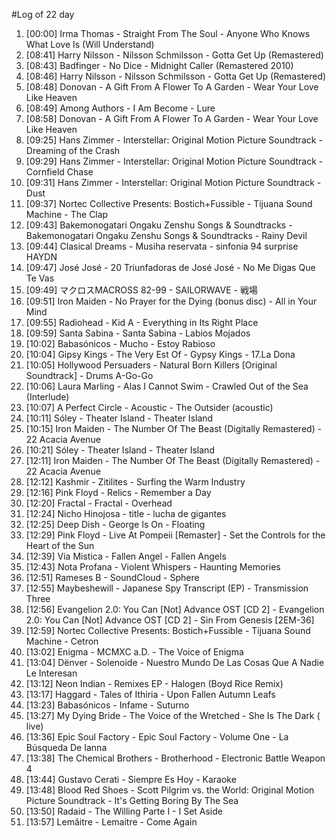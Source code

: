 #Log of 22 day

1. [00:00] Irma Thomas - Straight From The Soul - Anyone Who Knows What Love Is (Will Understand)
1. [08:41] Harry Nilsson - Nilsson Schmilsson - Gotta Get Up (Remastered)
1. [08:43] Badfinger - No Dice - Midnight Caller (Remastered 2010)
1. [08:46] Harry Nilsson - Nilsson Schmilsson - Gotta Get Up (Remastered)
1. [08:48] Donovan - A Gift From A Flower To A Garden - Wear Your Love Like Heaven
1. [08:49] Among Authors - I Am Become - Lure
1. [08:58] Donovan - A Gift From A Flower To A Garden - Wear Your Love Like Heaven
1. [09:25] Hans Zimmer - Interstellar: Original Motion Picture Soundtrack - Dreaming of the Crash
1. [09:29] Hans Zimmer - Interstellar: Original Motion Picture Soundtrack - Cornfield Chase
1. [09:31] Hans Zimmer - Interstellar: Original Motion Picture Soundtrack - Dust
1. [09:37] Nortec Collective Presents: Bostich+Fussible - Tijuana Sound Machine - The Clap
1. [09:43] Bakemonogatari Ongaku Zenshu Songs & Soundtracks - Bakemonogatari Ongaku Zenshu Songs & Soundtracks - Rainy Devil
1. [09:44] Clasical Dreams - Musiha reservata - sinfonia 94 surprise HAYDN
1. [09:47] José José - 20 Triunfadoras de José José - No Me Digas Que Te Vas
1. [09:49] マクロスMACROSS 82-99 - SAILORWAVE - 戦場
1. [09:51] Iron Maiden - No Prayer for the Dying (bonus disc) - All in Your Mind
1. [09:55] Radiohead - Kid A - Everything in Its Right Place
1. [09:59] Santa Sabina - Santa Sabina - Labios Mojados
1. [10:02] Babasónicos - Mucho - Estoy Rabioso
1. [10:04] Gipsy Kings - The Very Est Of - Gypsy Kings - 17.La Dona
1. [10:05] Hollywood Persuaders - Natural Born Killers [Original Soundtrack] - Drums A-Go-Go
1. [10:06] Laura Marling - Alas I Cannot Swim - Crawled Out of the Sea (Interlude)
1. [10:07] A Perfect Circle - Acoustic - The Outsider (acoustic)
1. [10:11] Sóley - Theater Island - Theater Island
1. [10:15] Iron Maiden - The Number Of The Beast (Digitally Remastered) - 22 Acacia Avenue
1. [10:21] Sóley - Theater Island - Theater Island
1. [12:11] Iron Maiden - The Number Of The Beast (Digitally Remastered) - 22 Acacia Avenue
1. [12:12] Kashmir - Zitilites - Surfing the Warm Industry
1. [12:16] Pink Floyd - Relics - Remember a Day
1. [12:20] Fractal - Fractal - Overhead
1. [12:24] Nicho Hinojosa - title - lucha de gigantes
1. [12:25] Deep Dish - George Is On - Floating
1. [12:29] Pink Floyd - Live At Pompeii [Remaster] - Set the Controls for the Heart of the Sun
1. [12:39] Via Mistica - Fallen Angel - Fallen Angels
1. [12:43] Nota Profana - Violent Whispers - Haunting Memories
1. [12:51] Rameses B - SoundCloud - Sphere
1. [12:55] Maybeshewill - Japanese Spy Transcript (EP) - Transmission Three
1. [12:56] Evangelion 2.0: You Can [Not] Advance OST [CD 2] - Evangelion 2.0: You Can [Not] Advance OST [CD 2] - Sin From Genesis [2EM-36]
1. [12:59] Nortec Collective Presents: Bostich+Fussible - Tijuana Sound Machine - Cetron
1. [13:02] Enigma - MCMXC a.D. - The Voice of Enigma
1. [13:04] Dënver - Solenoide - Nuestro Mundo De Las Cosas Que A Nadie Le Interesan
1. [13:12] Neon Indian - Remixes EP - Halogen (Boyd Rice Remix)
1. [13:17] Haggard - Tales of Ithiria - Upon Fallen Autumn Leafs
1. [13:23] Babasónicos - Infame - Suturno
1. [13:27] My Dying Bride - The Voice of the Wretched - She Is The Dark ( live)
1. [13:36] Epic Soul Factory - Epic Soul Factory - Volume One - La Búsqueda De Ianna
1. [13:38] The Chemical Brothers - Brotherhood - Electronic Battle Weapon 4
1. [13:44] Gustavo Cerati - Siempre Es Hoy - Karaoke
1. [13:48] Blood Red Shoes - Scott Pilgrim vs. the World: Original Motion Picture Soundtrack - It's Getting Boring By The Sea
1. [13:50] Radaid - The Willing Parte I - I Set Aside
1. [13:57] Lemâitre - Lemaitre - Come Again
